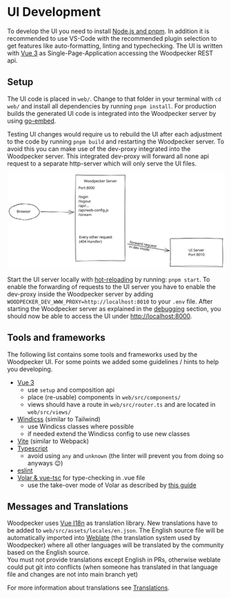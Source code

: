# UI Development

To develop the UI you need to install [Node.js and pnpm](./01-getting-started.md#install-nodejs--pnpm). In addition it is recommended to use VS-Code with the recommended plugin selection to get features like auto-formatting, linting and typechecking. The UI is written with [Vue 3](https://v3.vuejs.org/) as Single-Page-Application accessing the Woodpecker REST api.

## Setup
The UI code is placed in `web/`. Change to that folder in your terminal with `cd web/` and install all dependencies by running `pnpm install`. For production builds the generated UI code is integrated into the Woodpecker server by using [go-embed](https://pkg.go.dev/embed).

Testing UI changes would require us to rebuild the UI after each adjustment to the code by running `pnpm build` and restarting the Woodpecker server. To avoid this you can make use of the dev-proxy integrated into the Woodpecker server. This integrated dev-proxy will forward all none api request to a separate http-server which will only serve the UI files.

![UI Proxy architecture](./ui-proxy.svg)

Start the UI server locally with [hot-reloading](https://stackoverflow.com/a/41429055/8461267) by running: `pnpm start`. To enable the forwarding of requests to the UI server you have to enable the dev-proxy inside the Woodpecker server by adding `WOODPECKER_DEV_WWW_PROXY=http://localhost:8010` to your `.env` file.
After starting the Woodpecker server as explained in the [debugging](./01-getting-started.md#debugging) section, you should now be able to access the UI under [http://localhost:8000](http://localhost:8000).

## Tools and frameworks

The following list contains some tools and frameworks used by the Woodpecker UI. For some points we added some guidelines / hints to help you developing.

- [Vue 3](https://v3.vuejs.org/)
  - use `setup` and composition api
  - place (re-usable) components in `web/src/components/`
  - views should have a route in `web/src/router.ts` and are located in `web/src/views/`
- [Windicss](https://windicss.org/) (similar to Tailwind)
  - use Windicss classes where possible
  - if needed extend the Windicss config to use new classes
- [Vite](https://vitejs.dev/) (similar to Webpack)
- [Typescript](https://www.typescriptlang.org/)
  - avoid using `any` and `unknown` (the linter will prevent you from doing so anyways :wink:)
- [eslint](https://eslint.org/)
- [Volar & vue-tsc](https://github.com/johnsoncodehk/volar/) for type-checking in .vue file
  - use the take-over mode of Volar as described by [this guide](https://github.com/johnsoncodehk/volar/discussions/471)

## Messages and Translations

Woodpecker uses [Vue I18n](https://vue-i18n.intlify.dev/) as translation library.  New translations have to be added to `web/src/assets/locales/en.json`. The English source file will be automatically imported into [Weblate](https://translate.woodpecker-ci.org/) (the translation system used by Woodpecker) where all other languages will be translated by the community based on the English source.  
You must not provide translations except English in PRs, otherwise weblate could put git into conflicts (when someone has translated in that language file and changes are not into main branch yet)

For more information about translations see [Translations](./07-translations.md).
